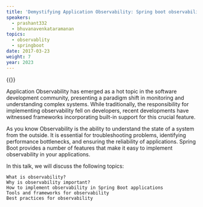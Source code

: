 ```yaml
---
title: 'Demystifying Application Observability: Spring boot observability'
speakers:
  - prashant332
  - bhuvanavenkataramanan
topics:
  - observablity
  - springboot
date: 2017-03-23
weight: 7
year: 2023
---
```



{{<youtube U5qukJSDnn0>}}

Application Observability has emerged as a hot topic in the software development community, presenting a paradigm shift in monitoring and understanding complex systems. While traditionally, the responsibility for implementing observability fell on developers, recent developments have witnessed frameworks incorporating built-in support for this crucial feature.

As you know Observability is the ability to understand the state of a system from the outside. It is essential for troubleshooting problems, identifying performance bottlenecks, and ensuring the reliability of applications. Spring Boot provides a number of features that make it easy to implement observability in your applications.

In this talk, we will discuss the following topics:

    What is observability?
    Why is observability important?
    How to implement observability in Spring Boot applications
    Tools and frameworks for observability
    Best practices for observability
